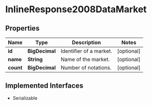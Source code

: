 

# InlineResponse2008DataMarket


## Properties

Name | Type | Description | Notes
------------ | ------------- | ------------- | -------------
**id** | **BigDecimal** | Identifier of a market. |  [optional]
**name** | **String** | Name of the market. |  [optional]
**count** | **BigDecimal** | Number of notations. |  [optional]


## Implemented Interfaces

* Serializable


